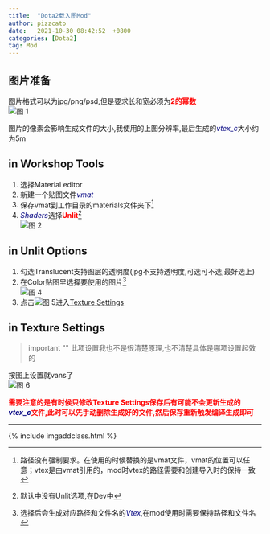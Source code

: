 ```yaml
---
title:  "Dota2载入图Mod" 
author: pizzcato
date:   2021-10-30 08:42:52  +0800
categories: [Dota2]
tag: Mod
---
```


<style>
strong{color:red}
em{color:navy}
</style>

## 图片准备  

图片格式可以为jpg/png/psd,但是要求长和宽必须为**2的幂数**  
![图 1](https://i.loli.net/2021/10/30/ipfkO4E1uMs8v3P.png)  

图片的像素会影响生成文件的大小,我使用的上图分辨率,最后生成的*vtex_c*大小约为5m

## in Workshop Tools  

1. 选择Material editor  
1. 新建一个贴图文件*vmat*  
1. 保存vmat到工作目录的materials文件夹下[^1]  
1. *Shaders*选择**Unlit**[^2]  
  ![图 2](https://i.loli.net/2021/10/30/xPwofYbhGMzSVLy.png)  

## in Unlit Options

1. 勾选Translucent支持图层的透明度(jpg不支持透明度,可选可不选,最好选上)  
1. 在Color贴图里选择要使用的图片[^3]  
  ![图 4](https://i.loli.net/2021/10/30/5kPxqeu84gUlWfH.png)  
1. 点击![图 5](https://i.loli.net/2021/10/30/n1vPyxFUzoRG8Lp.png)进入[Texture Settings](#in-texture-settings)  

## in Texture Settings

> important ""
>此项设置我也不是很清楚原理,也不清楚具体是哪项设置起效的

按图上设置就vans了  
![图 6](https://i.loli.net/2021/10/30/dBbi4JGhFXPK5R6.png)  

**需要注意的是有时候只修改Texture Settings保存后有可能不会更新生成的*vtex_c*文件,此时可以先手动删除生成好的文件,然后保存重新触发编译生成即可**  

---

[^1]: 路径没有强制要求。在使用的时候替换的是vmat文件，vmat的位置可以任意；vtex是由vmat引用的，mod时vtex的路径需要和创建导入时的保持一致  
[^2]: 默认中没有Unlit选项,在Dev中  
[^3]: 选择后会生成对应路径和文件名的*Vtex*,在mod使用时需要保持路径和文件名  

{% include imgaddclass.html %}

